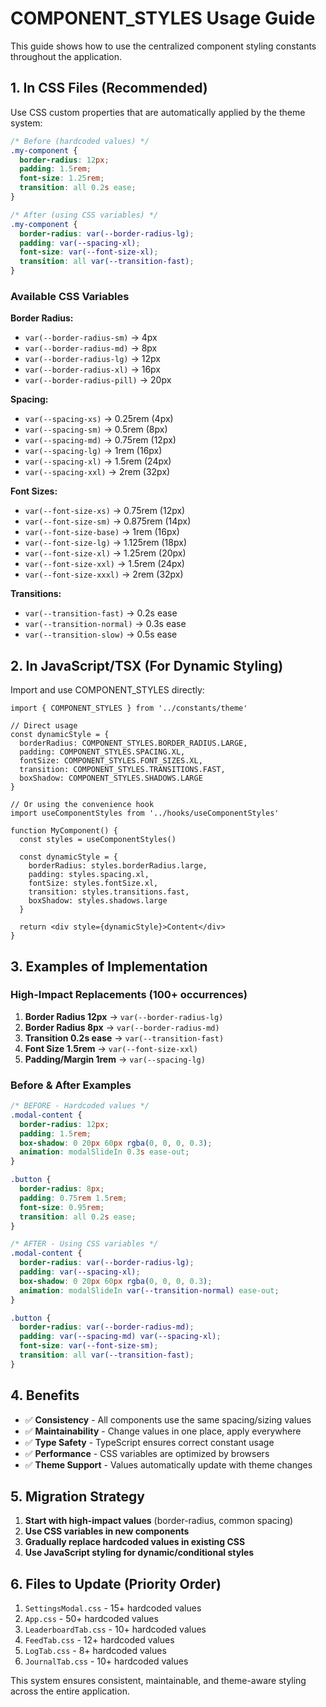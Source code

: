 # COMPONENT_STYLES Usage Guide

This guide shows how to use the centralized component styling constants throughout the application.

## 1. In CSS Files (Recommended)

Use CSS custom properties that are automatically applied by the theme system:

```css
/* Before (hardcoded values) */
.my-component {
  border-radius: 12px;
  padding: 1.5rem;
  font-size: 1.25rem;
  transition: all 0.2s ease;
}

/* After (using CSS variables) */
.my-component {
  border-radius: var(--border-radius-lg);
  padding: var(--spacing-xl);
  font-size: var(--font-size-xl);
  transition: all var(--transition-fast);
}
```

### Available CSS Variables

**Border Radius:**

- `var(--border-radius-sm)` → 4px
- `var(--border-radius-md)` → 8px  
- `var(--border-radius-lg)` → 12px
- `var(--border-radius-xl)` → 16px
- `var(--border-radius-pill)` → 20px

**Spacing:**

- `var(--spacing-xs)` → 0.25rem (4px)
- `var(--spacing-sm)` → 0.5rem (8px)
- `var(--spacing-md)` → 0.75rem (12px)
- `var(--spacing-lg)` → 1rem (16px)
- `var(--spacing-xl)` → 1.5rem (24px)
- `var(--spacing-xxl)` → 2rem (32px)

**Font Sizes:**

- `var(--font-size-xs)` → 0.75rem (12px)
- `var(--font-size-sm)` → 0.875rem (14px)
- `var(--font-size-base)` → 1rem (16px)
- `var(--font-size-lg)` → 1.125rem (18px)
- `var(--font-size-xl)` → 1.25rem (20px)
- `var(--font-size-xxl)` → 1.5rem (24px)
- `var(--font-size-xxxl)` → 2rem (32px)

**Transitions:**

- `var(--transition-fast)` → 0.2s ease
- `var(--transition-normal)` → 0.3s ease
- `var(--transition-slow)` → 0.5s ease

## 2. In JavaScript/TSX (For Dynamic Styling)

Import and use COMPONENT_STYLES directly:

```tsx
import { COMPONENT_STYLES } from '../constants/theme'

// Direct usage
const dynamicStyle = {
  borderRadius: COMPONENT_STYLES.BORDER_RADIUS.LARGE,
  padding: COMPONENT_STYLES.SPACING.XL,
  fontSize: COMPONENT_STYLES.FONT_SIZES.XL,
  transition: COMPONENT_STYLES.TRANSITIONS.FAST,
  boxShadow: COMPONENT_STYLES.SHADOWS.LARGE
}

// Or using the convenience hook
import useComponentStyles from '../hooks/useComponentStyles'

function MyComponent() {
  const styles = useComponentStyles()
  
  const dynamicStyle = {
    borderRadius: styles.borderRadius.large,
    padding: styles.spacing.xl,
    fontSize: styles.fontSize.xl,
    transition: styles.transitions.fast,
    boxShadow: styles.shadows.large
  }
  
  return <div style={dynamicStyle}>Content</div>
}
```

## 3. Examples of Implementation

### High-Impact Replacements (100+ occurrences)

1. **Border Radius 12px** → `var(--border-radius-lg)`
2. **Border Radius 8px** → `var(--border-radius-md)`  
3. **Transition 0.2s ease** → `var(--transition-fast)`
4. **Font Size 1.5rem** → `var(--font-size-xxl)`
5. **Padding/Margin 1rem** → `var(--spacing-lg)`

### Before & After Examples

```css
/* BEFORE - Hardcoded values */
.modal-content {
  border-radius: 12px;
  padding: 1.5rem;
  box-shadow: 0 20px 60px rgba(0, 0, 0, 0.3);
  animation: modalSlideIn 0.3s ease-out;
}

.button {
  border-radius: 8px;
  padding: 0.75rem 1.5rem;
  font-size: 0.95rem;
  transition: all 0.2s ease;
}

/* AFTER - Using CSS variables */
.modal-content {
  border-radius: var(--border-radius-lg);
  padding: var(--spacing-xl);
  box-shadow: 0 20px 60px rgba(0, 0, 0, 0.3);
  animation: modalSlideIn var(--transition-normal) ease-out;
}

.button {
  border-radius: var(--border-radius-md);
  padding: var(--spacing-md) var(--spacing-xl);
  font-size: var(--font-size-sm);
  transition: all var(--transition-fast);
}
```

## 4. Benefits

- ✅ **Consistency** - All components use the same spacing/sizing values
- ✅ **Maintainability** - Change values in one place, apply everywhere
- ✅ **Type Safety** - TypeScript ensures correct constant usage
- ✅ **Performance** - CSS variables are optimized by browsers
- ✅ **Theme Support** - Values automatically update with theme changes

## 5. Migration Strategy

1. **Start with high-impact values** (border-radius, common spacing)
2. **Use CSS variables in new components**
3. **Gradually replace hardcoded values in existing CSS**
4. **Use JavaScript styling for dynamic/conditional styles**

## 6. Files to Update (Priority Order)

1. `SettingsModal.css` - 15+ hardcoded values
2. `App.css` - 50+ hardcoded values  
3. `LeaderboardTab.css` - 10+ hardcoded values
4. `FeedTab.css` - 12+ hardcoded values
5. `LogTab.css` - 8+ hardcoded values
6. `JournalTab.css` - 10+ hardcoded values

This system ensures consistent, maintainable, and theme-aware styling across the entire application.
